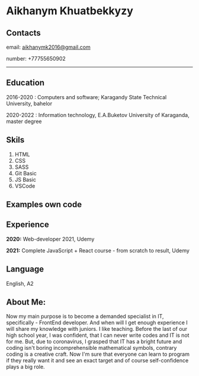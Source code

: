 Aikhanym Khuatbekkyzy
=====================

Contacts
----------
email: aikhanymk2016@gmail.com

number: +77755650902

------------------------------------------

Education
-----------
2016-2020
: Computers and software; Karagandy State Technical University, bahelor

2020-2022
: Information technology, E.A.Buketov University of Karaganda, master degree

Skils
-------
1. HTML
2. CSS
3. SASS
4. Git Basic
5. JS Basic
6. VSCode

Examples own code
-------------------


Experience
------------
**2020:** Web-developer 2021, Udemy

**2021:** Complete JavaScript + React course - from scratch to result, Udemy 

Language
----------
English, A2

About Me:
-----------
Now my main purpose is to become a demanded specialist in IT, specifically - FrontEnd developer. And when will I get enough experience I will share my knowledge with juniors. I like teaching. 
Before the last of our high school year, I was confident, that I can never write codes and IT is not for me. But, due to coronavirus, I grasped that IT has a bright future and coding isn't boring incomprehensible mathematical symbols, contrary coding is a creative craft. 
Now I'm sure that everyone can learn to program if they really want it and see an exact target and of course self-confidence plays a big role.